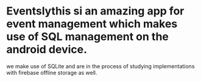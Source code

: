 # Eventslythis si an amazing app for event management which makes use of SQL management on the android device.
we make use of SQLite and are in the process of studying implementations with firebase offline storage as well.
